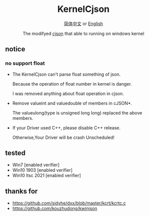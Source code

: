 <div align="center">

# KernelCjson

[简体中文](README-zh.md) or [English](README.md)  

The modifyed [cjson](https://github.com/DaveGamble/cJSON) that able to running on windows kernel

</div>

## notice
### no support float
- The KernelCjson can't parse float something of json.

  Because the operation of float number in kernel is danger.
  
  I was removed anything about float operation in cjson.

- Remove valueint and valuedouble of members in cJSON*.

  The valueulong(type is unsigned long long) replaced the above members.

- If your Driver used C++, please disable C++ release.

  Otherwise,Your Driver will be crash Unscheduled!

## tested
- Win7 [enabled verifier]
- Win10 1903 [enabled verifier]
- Win10 ltsc 2021 [enabled verifier]

## thanks for
- https://github.com/sidyhe/dxx/blob/master/kcrt/kcrtc.c
- https://github.com/kouzhudong/kwinjson
